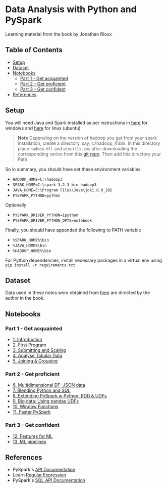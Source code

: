 
# Data Analysis with Python and PySpark <!-- omit in toc -->

Learning material from the book by Jonathan Rioux

## Table of Contents <!-- omit in toc -->
- [Setup](#setup)
- [Dataset](#dataset)
- [Notebooks](#notebooks)
  - [Part 1 - Get acquainted](#part-1---get-acquainted)
  - [Part 2 - Get proficient](#part-2---get-proficient)
  - [Part 3 - Get confident](#part-3---get-confident)
- [References](#references)
## Setup

You will need Java and Spark installed as per instructions in [here](https://sparkbyexamples.com/spark/apache-spark-installation-on-windows/) for windows and [here](https://sparkbyexamples.com/spark/spark-installation-on-linux-ubuntu/) for linux (ubuntu)

> **Note** Depending on the version of hadoop you get from your spark installation, create a directory, say, c:\hadoop_X\bin. In this directory place `hadoop.dll` and `winutils.exe` after downloading the corresponding verion from this [git repo](https://github.com/kontext-tech/winutils). Then add this directory your Path.

So in summary, you should have set these environment variables
- `HADOOP_HOME=C:\hadoop3`
- `SPARK_HOME=C:\spark-3.2.3-bin-hadoop3`
- `JAVA_HOME=C:\Program Files\Java\jdk1.8.0_202`
- `PYSPARK_PYTHON=python`

Optionally
- `PYSPARK_DRIVER_PYTHON=ipython`
- `PYSPARK_DRIVER_PYTHON_OPTS=notebook`

Finally, you should have appended the following to PATH variable
- `%SPARK_HOME%\bin`
- `%JAVA_HOME%\bin`
- `%HADOOP_HOME%\bin`

For Python dependencies, install necessary packages in a virtual env using `pip install -r requirements.txt`

## Dataset 
Data used in these notes were obtained from [here](https://github.com/jonesberg/DataAnalysisWithPythonAndPySpark) are directed by the author in the book.

## Notebooks

### Part 1 - Get acquainted
 - [1. Introduction](./1_Pyspark_Intro.ipynb)
 - [2. First Program](./2_First_Steps.ipynb)
 - [3. Submitting and Scaling](./3_Scaling.ipynb)
 - [4. Analyse Tabular Data](./4_Analyse_tabular.ipynb)
 - [5. Joining & Grouping](./5_Joining_Grouping.ipynb)
### Part 2 - Get proficient
 - [6. Multidimensional DF: JSON data](./6_PySpark_w_JSON.ipynb)
 - [7. Blending Python and SQL](./7_Python_SQL.ipynb)
 - [8. Extending PySpark w Python: RDD & UDFs](./8_RDD_n_UDFs.ipynb)
 - [9. Big data: Using pandas UDFs](./9_Pandas_UDF.ipynb)
 - [10. Window Functions](./10_Window_Functions.ipynb)
 - [11. Faster PySpark](./11_Faster_PySpark.ipynb)
### Part 3 - Get confident
 - [12. Features for ML](./12_Preparing_ML_Features.ipynb)
 - [13. ML pipelines](./13_Robust_ML_piplines.ipynb)
## References
- PySpark's [API Documentation](http://spark.apache.org/docs/latest/api/python/)
- Learn [Regular Expression](https://regexr.com/)
- PySpark's [SQL API Documentation](https://spark.apache.org/docs/latest/api/sql/index.html)


